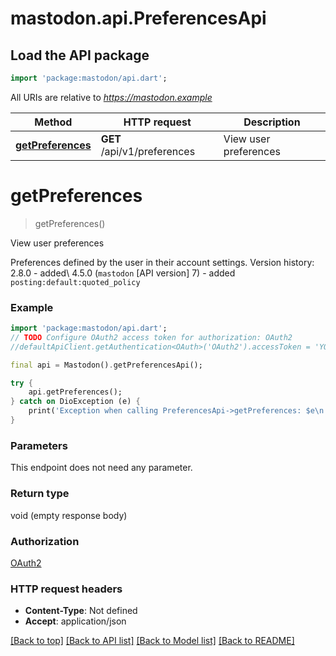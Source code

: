 # mastodon.api.PreferencesApi

## Load the API package
```dart
import 'package:mastodon/api.dart';
```

All URIs are relative to *https://mastodon.example*

Method | HTTP request | Description
------------- | ------------- | -------------
[**getPreferences**](PreferencesApi.md#getpreferences) | **GET** /api/v1/preferences | View user preferences


# **getPreferences**
> getPreferences()

View user preferences

Preferences defined by the user in their account settings.  Version history:  2.8.0 - added\\ 4.5.0 (`mastodon` [API version] 7) - added `posting:default:quoted_policy`

### Example
```dart
import 'package:mastodon/api.dart';
// TODO Configure OAuth2 access token for authorization: OAuth2
//defaultApiClient.getAuthentication<OAuth>('OAuth2').accessToken = 'YOUR_ACCESS_TOKEN';

final api = Mastodon().getPreferencesApi();

try {
    api.getPreferences();
} catch on DioException (e) {
    print('Exception when calling PreferencesApi->getPreferences: $e\n');
}
```

### Parameters
This endpoint does not need any parameter.

### Return type

void (empty response body)

### Authorization

[OAuth2](../README.md#OAuth2)

### HTTP request headers

 - **Content-Type**: Not defined
 - **Accept**: application/json

[[Back to top]](#) [[Back to API list]](../README.md#documentation-for-api-endpoints) [[Back to Model list]](../README.md#documentation-for-models) [[Back to README]](../README.md)

